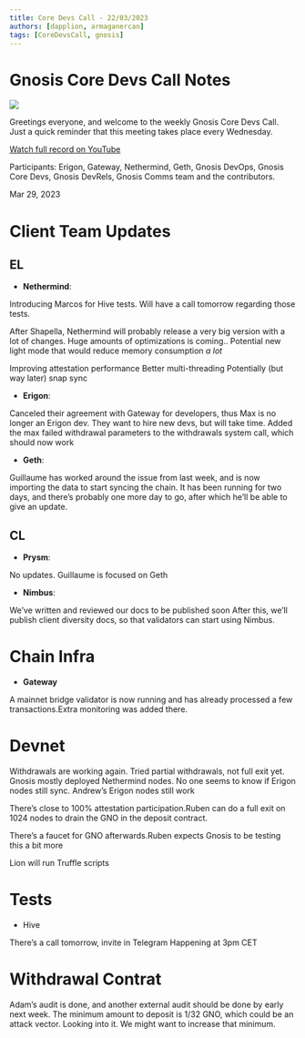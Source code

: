 ```yaml
---
title: Core Devs Call - 22/03/2023
authors: [dapplion, armaganercan]
tags: [CoreDevsCall, gnosis]
---
```


# Gnosis Core Devs Call Notes

![](https://i.imgur.com/JhORmO7.png)

Greetings everyone, and welcome to the weekly Gnosis Core Devs Call. Just a quick reminder that this meeting takes place every Wednesday.

[Watch full record on YouTube](https://youtu.be/mKJolP4AtKY)

Participants: Erigon, Gateway, Nethermind, Geth, Gnosis DevOps, Gnosis Core Devs, Gnosis DevRels, Gnosis Comms team and the contributors.

Mar 29, 2023

# Client Team Updates
## EL
* **Nethermind**: 

Introducing Marcos for Hive tests. Will have a call tomorrow regarding those tests. 

After Shapella, Nethermind will probably release a very big version with a lot of changes. Huge amounts of optimizations is coming.. Potential new light mode that would reduce memory consumption *a lot*

Improving attestation performance
Better multi-threading
Potentially (but way later) snap sync

* **Erigon**: 

Canceled their agreement with Gateway for developers, thus Max is no longer an Erigon dev. They want to hire new devs, but will take time. Added the max failed withdrawal parameters to the withdrawals system call, which should now work

* **Geth**: 

Guillaume has worked around the issue from last week, and is now importing the data to start syncing the chain. It has been running for two days, and there’s probably one more day to go, after which he’ll be able to give an update.


## CL
* **Prysm**: 

No updates. Guillaume is focused on Geth
* **Nimbus**: 

We’ve written and reviewed our docs to be published soon
After this, we’ll publish client diversity docs, so that validators can start using Nimbus.


# Chain Infra
* **Gateway** 

A mainnet bridge validator is now running and has already processed a few transactions.Extra monitoring was added there.


# Devnet

Withdrawals are working again. Tried partial withdrawals, not full exit yet. Gnosis mostly deployed Nethermind nodes. No one seems to know if Erigon nodes still sync. Andrew’s Erigon nodes still work

There’s close to 100% attestation participation.Ruben can do a full exit on 1024 nodes to drain the GNO in the deposit contract.

There’s a faucet for GNO afterwards.Ruben expects Gnosis to be testing this a bit more

Lion will run Truffle scripts

# Tests
* Hive

There’s a call tomorrow, invite in Telegram
Happening at 3pm CET


# Withdrawal Contrat

Adam’s audit is done, and another external audit should be done by early next week. The minimum amount to deposit is 1/32 GNO, which could be an attack vector. Looking into it. We might want to increase that minimum.






